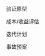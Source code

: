 <!--
 * @Description: 
 * @Author: yangxia
 * @Date: 2022-01-01 12:55:46
-->

验证原型

成本/收益评估

迭代计划

事故预案

